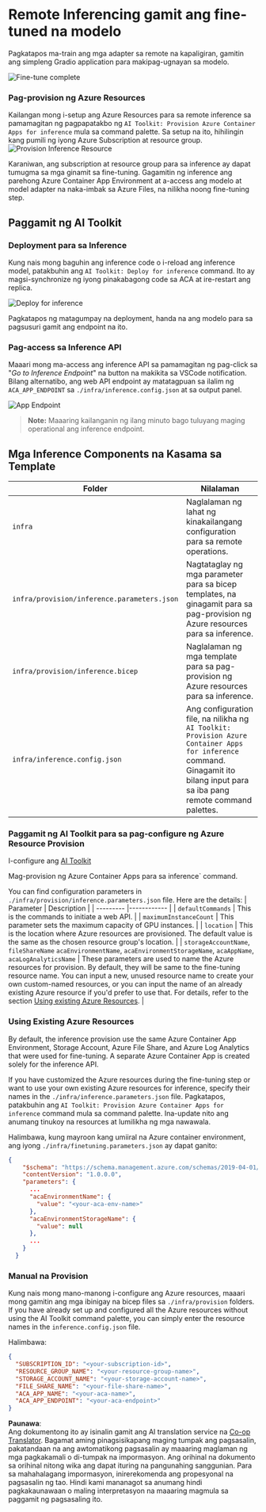 <!--
CO_OP_TRANSLATOR_METADATA:
{
  "original_hash": "a54cd3d65b6963e4e8ce21e143c3ab04",
  "translation_date": "2025-05-09T12:44:28+00:00",
  "source_file": "md/01.Introduction/03/Remote_Interence.md",
  "language_code": "tl"
}
-->
# Remote Inferencing gamit ang fine-tuned na modelo

Pagkatapos ma-train ang mga adapter sa remote na kapaligiran, gamitin ang simpleng Gradio application para makipag-ugnayan sa modelo.

![Fine-tune complete](../../../../../translated_images/log-finetuning-res.4b3ee593f24d3096742d09375adade22b217738cab93bc1139f224e5888a1cbf.tl.png)

### Pag-provision ng Azure Resources  
Kailangan mong i-setup ang Azure Resources para sa remote inference sa pamamagitan ng pagpapatakbo ng `AI Toolkit: Provision Azure Container Apps for inference` mula sa command palette. Sa setup na ito, hihilingin kang pumili ng iyong Azure Subscription at resource group.  
![Provision Inference Resource](../../../../../translated_images/command-provision-inference.b294f3ae5764ab45b83246d464ad5329b0de20cf380f75a699b4cc6b5495ca11.tl.png)
   
Karaniwan, ang subscription at resource group para sa inference ay dapat tumugma sa mga ginamit sa fine-tuning. Gagamitin ng inference ang parehong Azure Container App Environment at a-access ang modelo at model adapter na naka-imbak sa Azure Files, na nilikha noong fine-tuning step. 

## Paggamit ng AI Toolkit

### Deployment para sa Inference  
Kung nais mong baguhin ang inference code o i-reload ang inference model, patakbuhin ang `AI Toolkit: Deploy for inference` command. Ito ay magsi-synchronize ng iyong pinakabagong code sa ACA at ire-restart ang replica.  

![Deploy for inference](../../../../../translated_images/command-deploy.cb6508c973d6257e649aa4f262d3c170a374da3e9810a4f3d9e03935408a592b.tl.png)

Pagkatapos ng matagumpay na deployment, handa na ang modelo para sa pagsusuri gamit ang endpoint na ito.

### Pag-access sa Inference API

Maaari mong ma-access ang inference API sa pamamagitan ng pag-click sa "*Go to Inference Endpoint*" na button na makikita sa VSCode notification. Bilang alternatibo, ang web API endpoint ay matatagpuan sa ilalim ng `ACA_APP_ENDPOINT` sa `./infra/inference.config.json` at sa output panel.

![App Endpoint](../../../../../translated_images/notification-deploy.00f4267b7aa6a18cfaaec83a7831b5d09311d5d96a70bb4c9d651ea4a41a8af7.tl.png)

> **Note:** Maaaring kailanganin ng ilang minuto bago tuluyang maging operational ang inference endpoint.

## Mga Inference Components na Kasama sa Template
 
| Folder | Nilalaman |
| ------ |--------- |
| `infra` | Naglalaman ng lahat ng kinakailangang configuration para sa remote operations. |
| `infra/provision/inference.parameters.json` | Nagtataglay ng mga parameter para sa bicep templates, na ginagamit para sa pag-provision ng Azure resources para sa inference. |
| `infra/provision/inference.bicep` | Naglalaman ng mga template para sa pag-provision ng Azure resources para sa inference. |
| `infra/inference.config.json` | Ang configuration file, na nilikha ng `AI Toolkit: Provision Azure Container Apps for inference` command. Ginagamit ito bilang input para sa iba pang remote command palettes. |

### Paggamit ng AI Toolkit para sa pag-configure ng Azure Resource Provision  
I-configure ang [AI Toolkit](https://marketplace.visualstudio.com/items?itemName=ms-windows-ai-studio.windows-ai-studio)

Mag-provision ng Azure Container Apps para sa inference` command.

You can find configuration parameters in `./infra/provision/inference.parameters.json` file. Here are the details:
| Parameter | Description |
| --------- |------------ |
| `defaultCommands` | This is the commands to initiate a web API. |
| `maximumInstanceCount` | This parameter sets the maximum capacity of GPU instances. |
| `location` | This is the location where Azure resources are provisioned. The default value is the same as the chosen resource group's location. |
| `storageAccountName`, `fileShareName` `acaEnvironmentName`, `acaEnvironmentStorageName`, `acaAppName`,  `acaLogAnalyticsName` | These parameters are used to name the Azure resources for provision. By default, they will be same to the fine-tuning resource name. You can input a new, unused resource name to create your own custom-named resources, or you can input the name of an already existing Azure resource if you'd prefer to use that. For details, refer to the section [Using existing Azure Resources](../../../../../md/01.Introduction/03). |

### Using Existing Azure Resources

By default, the inference provision use the same Azure Container App Environment, Storage Account, Azure File Share, and Azure Log Analytics that were used for fine-tuning. A separate Azure Container App is created solely for the inference API. 

If you have customized the Azure resources during the fine-tuning step or want to use your own existing Azure resources for inference, specify their names in the `./infra/inference.parameters.json` file. Pagkatapos, patakbuhin ang `AI Toolkit: Provision Azure Container Apps for inference` command mula sa command palette. Ina-update nito ang anumang tinukoy na resources at lumilikha ng mga nawawala.

Halimbawa, kung mayroon kang umiiral na Azure container environment, ang iyong `./infra/finetuning.parameters.json` ay dapat ganito:

```json
{
    "$schema": "https://schema.management.azure.com/schemas/2019-04-01/deploymentParameters.json#",
    "contentVersion": "1.0.0.0",
    "parameters": {
      ...
      "acaEnvironmentName": {
        "value": "<your-aca-env-name>"
      },
      "acaEnvironmentStorageName": {
        "value": null
      },
      ...
    }
  }
```

### Manual na Provision  
Kung nais mong mano-manong i-configure ang Azure resources, maaari mong gamitin ang mga ibinigay na bicep files sa `./infra/provision` folders. If you have already set up and configured all the Azure resources without using the AI Toolkit command palette, you can simply enter the resource names in the `inference.config.json` file.

Halimbawa:

```json
{
  "SUBSCRIPTION_ID": "<your-subscription-id>",
  "RESOURCE_GROUP_NAME": "<your-resource-group-name>",
  "STORAGE_ACCOUNT_NAME": "<your-storage-account-name>",
  "FILE_SHARE_NAME": "<your-file-share-name>",
  "ACA_APP_NAME": "<your-aca-name>",
  "ACA_APP_ENDPOINT": "<your-aca-endpoint>"
}
```

**Paunawa**:  
Ang dokumentong ito ay isinalin gamit ang AI translation service na [Co-op Translator](https://github.com/Azure/co-op-translator). Bagamat aming pinagsisikapang maging tumpak ang pagsasalin, pakatandaan na ang awtomatikong pagsasalin ay maaaring maglaman ng mga pagkakamali o di-tumpak na impormasyon. Ang orihinal na dokumento sa orihinal nitong wika ang dapat ituring na pangunahing sanggunian. Para sa mahahalagang impormasyon, inirerekomenda ang propesyonal na pagsasalin ng tao. Hindi kami mananagot sa anumang hindi pagkakaunawaan o maling interpretasyon na maaaring magmula sa paggamit ng pagsasaling ito.
